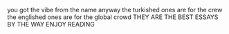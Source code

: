 you got the vibe from the name anyway the turkished ones are for the crew the englished ones are for the global crowd
THEY ARE THE BEST ESSAYS BY THE WAY ENJOY READING 
